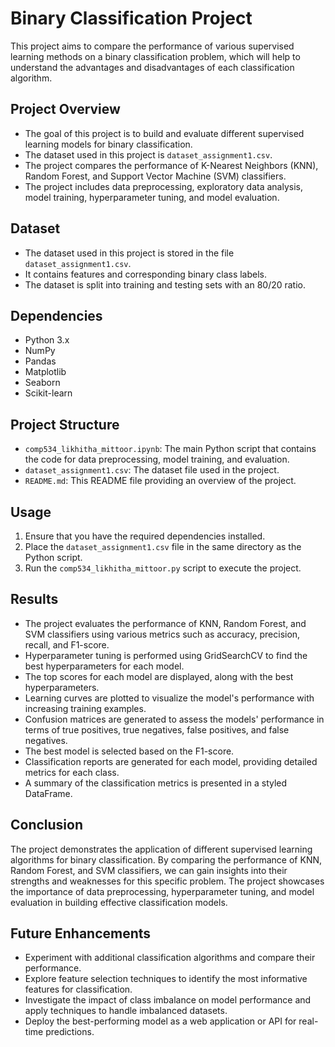 # Binary Classification Project

This project aims to compare the performance of various supervised learning methods on a binary classification problem, which will help to understand the advantages and disadvantages of each classification algorithm.

## Project Overview

- The goal of this project is to build and evaluate different supervised learning models for binary classification.
- The dataset used in this project is `dataset_assignment1.csv`.
- The project compares the performance of K-Nearest Neighbors (KNN), Random Forest, and Support Vector Machine (SVM) classifiers.
- The project includes data preprocessing, exploratory data analysis, model training, hyperparameter tuning, and model evaluation.

## Dataset

- The dataset used in this project is stored in the file `dataset_assignment1.csv`.
- It contains features and corresponding binary class labels.
- The dataset is split into training and testing sets with an 80/20 ratio.

## Dependencies

- Python 3.x
- NumPy
- Pandas
- Matplotlib
- Seaborn
- Scikit-learn

## Project Structure

- `comp534_likhitha_mittoor.ipynb`: The main Python script that contains the code for data preprocessing, model training, and evaluation.
- `dataset_assignment1.csv`: The dataset file used in the project.
- `README.md`: This README file providing an overview of the project.

## Usage

1. Ensure that you have the required dependencies installed.
2. Place the `dataset_assignment1.csv` file in the same directory as the Python script.
3. Run the `comp534_likhitha_mittoor.py` script to execute the project.

## Results

- The project evaluates the performance of KNN, Random Forest, and SVM classifiers using various metrics such as accuracy, precision, recall, and F1-score.
- Hyperparameter tuning is performed using GridSearchCV to find the best hyperparameters for each model.
- The top scores for each model are displayed, along with the best hyperparameters.
- Learning curves are plotted to visualize the model's performance with increasing training examples.
- Confusion matrices are generated to assess the models' performance in terms of true positives, true negatives, false positives, and false negatives.
- The best model is selected based on the F1-score.
- Classification reports are generated for each model, providing detailed metrics for each class.
- A summary of the classification metrics is presented in a styled DataFrame.

## Conclusion

The project demonstrates the application of different supervised learning algorithms for binary classification. By comparing the performance of KNN, Random Forest, and SVM classifiers, we can gain insights into their strengths and weaknesses for this specific problem. The project showcases the importance of data preprocessing, hyperparameter tuning, and model evaluation in building effective classification models.

## Future Enhancements

- Experiment with additional classification algorithms and compare their performance.
- Explore feature selection techniques to identify the most informative features for classification.
- Investigate the impact of class imbalance on model performance and apply techniques to handle imbalanced datasets.
- Deploy the best-performing model as a web application or API for real-time predictions.
